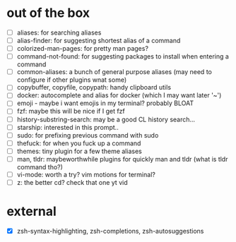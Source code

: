 # out of the box
- [ ] aliases: for searching aliases
- [ ] alias-finder: for suggesting shortest alias of a command
- [ ] colorized-man-pages: for pretty man pages?
- [ ] command-not-found: for suggesting packages to install when entering a command
- [ ] common-aliases: a bunch of general purpose aliases (may need to configure if other plugins wnat some)
- [ ] copybuffer, copyfile, copypath: handy clipboard utils
- [ ] docker: autocomplete and alias for docker (which I may want later '~')
- [ ] emoji - maybe i want emojis in my terminal? probably BLOAT
- [ ] fzf: maybe this will be nice if I get fzf
- [ ] history-substring-search: may be a good CL history search...
- [ ] starship: interested in this prompt..
- [ ] sudo: for prefixing previous command with sudo
- [ ] thefuck: for when you fuck up a command
- [ ] themes: tiny plugin for a few theme aliases
- [ ] man, tldr: maybeworthwhile plugins for quickly man and tldr (what is tldr command tho?)
- [ ] vi-mode: worth a try? vim motions for terminal?
- [ ] z: the better cd? check that one yt vid 
# external
- [x] zsh-syntax-highlighting, zsh-completions, zsh-autosuggestions